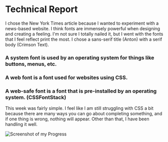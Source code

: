 # Technical Report

I chose the New York Times article because I wanted to experiment with a news-based website. I think fonts are immensely powerful when designing and creating a feeling. I'm not sure I totally nailed it, but I went with the fonts that I feel reflect print the most. I chose a sans-serif title (Anton) with a serif body (Crimson Text).

### A system font is used by an operating system for things like buttons, menus, etc.
### A web font is a font used for websites using CSS.
### A web-safe font is a font that is pre-installed by an operating system. (CSSFontStack)


This week was fairly simple. I feel like I am still struggling with CSS a bit because there are many ways you can go about completing something, and if one thing is wrong, nothing will appear. Other than that, I have been handling it well.

![Screenshot of my Progress](./images/progess.png)
